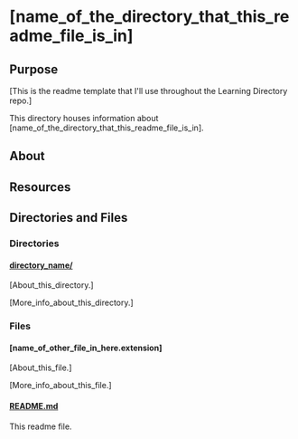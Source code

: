 # [name_of_the_directory_that_this_readme_file_is_in]

## Purpose

[This is the readme template that I'll use throughout the Learning Directory repo.]

This directory houses information about [name_of_the_directory_that_this_readme_file_is_in].

## About

## Resources

## Directories and Files

### Directories

#### [directory_name/](./path_to_directry)

[About_this_directory.]

[More_info_about_this_directory.]

### Files

#### [name_of_other_file_in_here.extension]

[About_this_file.]

[More_info_about_this_file.]

#### [README.md](./README.md)

This readme file.
